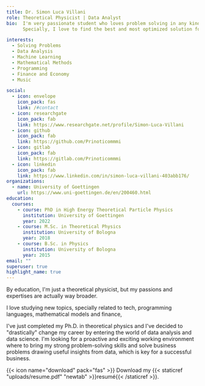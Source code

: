 ```yaml
---
title: Dr. Simon Luca Villani
role: Theoretical Physicist | Data Analyst  
bio:  I'm very passionate student who loves problem solving in any kind of matter. I'll learn it. 
      Specially, I love to find the best and most optimized solution for such problems. 

interests:
  - Solving Problems
  - Data Analysis
  - Machine Learning
  - Mathematical Methods
  - Programming
  - Finance and Economy
  - Music

social:
  - icon: envelope
    icon_pack: fas
    link: /#contact
  - icon: researchgate
    icon_pack: fab
    link: https://www.researchgate.net/profile/Simon-Luca-Villani
  - icon: github
    icon_pack: fab
    link: https://github.com/Prinoticommmi
  - icon: gitlab
    icon_pack: fab
    link: https://gitlab.com/Prinoticommmi
  - icon: linkedin
    icon_pack: fab
    link: https://www.linkedin.com/in/simon-luca-villani-403abb176/
organizations:
  - name: University of Goettingen
    url: https://www.uni-goettingen.de/en/200460.html
education:
  courses:
    - course: PhD in High Energy Theoretical Particle Physics
      institution: University of Goettingen
      year: 2022
    - course: M.Sc. in Theoretical Physics
      institution: University of Bologna
      year: 2018
    - course: B.Sc. in Physics
      institution: University of Bologna
      year: 2015
email: ""
superuser: true
highlight_name: true
---
```




By education, I'm just a theoretical physicist, but my passions and expertises are actually way broader. 

I love studying new topics, specially related to 
tech, programming languages, mathematical models and finance, 

I've just completed my Ph.D. in theoretical physics and I've decided to "drastically" change my career by entering the world of data analysis and data science. I'm looking for a proactive and exciting working environment where to bring my strong problem-solving skills and solve business problems drawing useful insights from data, which is key for a successful business.








{{< icon name="download" pack="fas" >}} Download my {{< staticref "uploads/resume.pdf" "newtab" >}}resumé{{< /staticref >}}.
